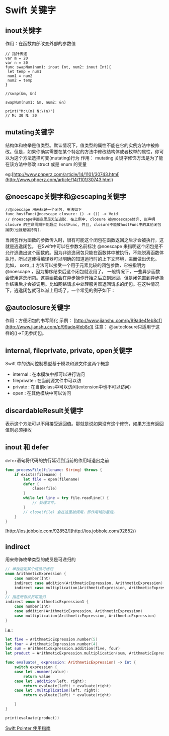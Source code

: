 # Swift 关键字

## inout关键字

作用：在函数内部改变外部的参数值

```text
// 指针传递
var m = 20
var n = 30
func swapNum(num1: inout Int, num2: inout Int){
 let temp = num1
 num1 = num2
 num2 = temp
}

//swap(&m, &n)

swapNum(num1: &m, num2: &n)

print("M:\(m) N:\(n)")
// M: 30 N: 20
```

## mutating关键字

结构体和枚举是值类型。默认情况下，值类型的属性不能在它的实例方法中被修改。但是，如果你确实需要在某个特定的方法中修改结构体或者枚举的属性，你可以为这个方法选择可变\(mutating\)行为 作用： mutating 关键字修饰方法是为了能在该方法中修改 struct 或是 enum 的变量

eg:[http://www.phperz.com/article/14/1101/30743.html](http://www.phperz.com/article/14/1101/30743.html)

## @noescape关键字和@escaping关键字

```text
//@noescape 用来标记一个闭包, 用法如下
func hostFunc(@noescape closure: () -> ()) -> Void
// @noescape字面意思是无法逃脱. 在上例中, closure 被@noescape修饰, 则声明 closure 的生命周期不能超过 hostFunc, 并且, closure不能被hostFunc中的其他闭包捕获(也就是强持有).
```

当闭包作为函数的参数传入时，很有可能这个闭包在函数返回之后才会被执行，这就是逃逸闭包。 在Swift中可以在参数名前标注 @noescape 来指明这个闭包是不允许逃逸出这个函数的。因为非逃逸闭包只能在函数体中被执行，不能脱离函数体执行，所以这使得编译器可以明确的知道运行时的上下文环境，进而做出优化。 比如， sort\(\_:\) 方法可以接受一个用于元素比较的闭包参数，它被指明为 @noescape ，因为排序结束后这个闭包就没用了。 一般情况下，一些异步函数会使用逃逸闭包。这类函数会在异步操作开始之后立刻返回，但是闭包直到异步操作结束后才会被调用。比如网络请求中处理服务器返回请求的闭包。在这种情况下，逃逸闭包就可以派上用场了。一个常见的例子如下：

## @autoclosure关键字

作用：方便闭包的书写简化 示例： [http://www.jianshu.com/p/99ade4feb8c1](http://www.jianshu.com/p/99ade4feb8c1) 注意： @autoclosure只适用于这样的\(\)-&gt;T无参闭包。

## internal, fileprivate, private, open关键字

Swift 中的访问控制模型基于模块和源文件这两个概念

* internal : 在本模块中都可以进行访问
* fileprivate : 在当前源文件中可以访
* private : 在当前class中可以访问\(extension中也不可以访问\)
* open : 在其他模块中可以访问

## discardableResult关键字

表示这个方法可以不用接受返回值。那就是说如果没有这个修饰，如果方法有返回值则必须接收

## inout 和 defer

`defer`语句将代码的执行延迟到当前的作用域退出之前

```swift
func processFile(filename: String) throws {
    if exists(filename) {
        let file = open(filename)
        defer {
            close(file)
        }
        while let line = try file.readline() {
            // 处理文件。
        }
        // close(file) 会在这里被调用，即作用域的最后。
    }
}
```

[http://ios.jobbole.com/92852/](http://ios.jobbole.com/92852/)

## indirect

用来修饰枚举类型的成员是可递归的

```swift
// 单独指定某个成员可递归
enum ArithmeticExpression {
    case number(Int)
    indirect case addition(ArithmeticExpression, ArithmeticExpression)
    indirect case multiplication(ArithmeticExpression, ArithmeticExpression)
}
// 指定所有成员可递归
indirect enum ArithmeticExpression1 {
    case number(Int)
    case addition(ArithmeticExpression, ArithmeticExpression)
    case multiplication(ArithmeticExpression, ArithmeticExpression)
}
```

i.e.:

```swift
let five = ArithmeticExpression.number(5)
let four = ArithmeticExpression.number(4)
let sum = ArithmeticExpression.addition(five, four)
let product = ArithmeticExpression.multiplication(sum, ArithmeticExpression.number(2))

func evaluate(_ expression: ArithmeticExpression) -> Int {
    switch expression {
    case let .number(value):
        return value
    case let .addition(left, right):
        return evaluate(left) + evaluate(right)
    case let .multiplication(left, right):
        return evaluate(left) * evaluate(right)

    }
}

print(evaluate(product))
```

[Swift Pointer 使用指南](https://www.jianshu.com/p/8217bf3444a8)

